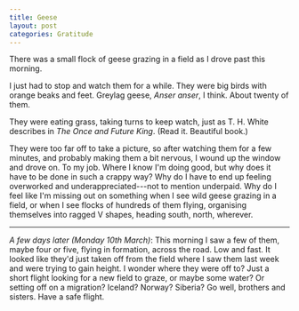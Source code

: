 ```yaml
---
title: Geese
layout: post
categories: Gratitude
---
```


There was a small flock of geese grazing in a field as I drove past this
morning.

I just had to stop and watch them for a while. They were big birds with orange
beaks and feet. Greylag geese, _Anser anser_, I think. About twenty of them.

They were eating grass, taking turns to keep watch, just as T. H. White
describes in _The Once and Future King_. (Read it. Beautiful book.)

They were too far off to take a picture, so after watching them for a few
minutes, and probably making them a bit nervous, I wound up the window and drove
on. To my job. Where I know I'm doing good, but why does it have to be done in
such a crappy way? Why do I have to end up feeling overworked and
underappreciated---not to mention underpaid. Why do I feel like I'm missing out
on something when I see wild geese grazing in a field, or when I see flocks of
hundreds of them flying, organising themselves into ragged V shapes, heading
south, north, wherever.


---

_A few days later (Monday 10th March)_: This morning I saw a few of them, maybe
four or five, flying in formation, across the road. Low and fast. It looked like
they'd just taken off from the field where I saw them last week and were trying
to gain height. I wonder where they were off to? Just a short flight looking for
a new field to graze, or maybe some water? Or setting off on a migration?
Iceland? Norway? Siberia? Go well, brothers and sisters. Have a safe flight.
